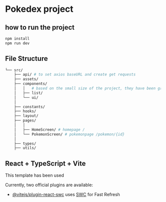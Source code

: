# Pokedex project


## how to run the project

```js
npm install
npm run dev
```


## File Structure

```bash
└── src/
    ├── api/ # to set axios baseURL and create get requests
    ├── assets/
    ├── components/
    │   │   # based on the small size of the project, they have been grouped by 'features'
    │   ├── list/
    │   └── ui/
    │    
    ├── constants/   
    ├── hooks/  
    ├── layout/
    ├── pages/
    │   │   
    │   ├── HomeScreen/ # homepage /
    │   └── PokemonScreen/ # pokemonpage /pokemon/{id}
    │ 
    ├── types/   
    ├── utils/         
```


## React + TypeScript + Vite

This template has been used

Currently, two official plugins are available:

- [@vitejs/plugin-react-swc](https://github.com/vitejs/vite-plugin-react-swc) uses [SWC](https://swc.rs/) for Fast Refresh
